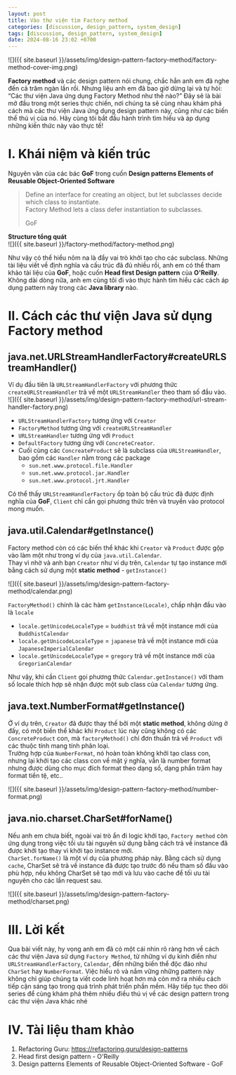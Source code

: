 ```yaml
---
layout: post
title: Vào thư viện tìm Factory method
categories: [discussion, design_pattern, system_design]
tags: [discussion, design_pattern, system_design]
date: 2024-08-16 23:02 +0700
---
```


![]({{ site.baseurl }}/assets/img/design-pattern-factory-method/factory-method-cover-img.png)

**Factory method** và các design pattern nói chung, chắc hẳn anh em đã nghe đến cả trăm ngàn lần rồi.
Nhưng liệu anh em đã bao giờ dừng lại và tự hỏi: “Các thư viện Java ứng dụng Factory Method như thế nào?” Đây sẽ là bài mở đầu trong một series thực chiến, nơi chúng ta sẽ cùng nhau khám phá cách mà các thư viện Java ứng dụng design pattern này, cũng như các biến thể thú vị của nó.
Hãy cùng tôi bắt đầu hành trình tìm hiểu và áp dụng những kiến thức này vào thực tế!

# I. Khái niệm và kiến trúc
Nguyên văn của các bác **GoF** trong cuốn **Design patterns Elements of Reusable Object-Oriented Software**
> Define an interface for creating an object, but let subclasses decide which class to instantiate.\
> Factory Method lets a class defer instantiation to subclasses.
>
> GoF

**Structure tổng quát**\
![]({{ site.baseurl }}/factory-method/factory-method.png)

Như vậy có thể hiểu nôm na là đẩy vai trò khởi tạo cho các subclass.
Những tài liệu viết về định nghĩa và cấu trúc đã đủ nhiều rồi, anh em có thể tham khảo tài liệu của **GoF**, hoặc cuốn **Head first Design pattern** của **O'Reilly**.\
Không dài dòng nữa, anh em cùng tôi đi vào thực hành tìm hiểu các cách áp dụng pattern này trong các **Java library** nào.

# II. Cách các thư viện Java sử dụng Factory method
## java.net.URLStreamHandlerFactory#createURLStreamHandler()
Ví dụ đầu tiên là `URLStreamHandlerFactory` với phương thức `createURLStreamHandler` trả về một `URLStreamHandler` theo tham số đầu vào.
![]({{ site.baseurl }}/assets/img/design-pattern-factory-method/url-stream-handler-factory.png)
* `URLStreamHandlerFactory` tương ứng với `Creator`
* `FactoryMethod` tương ứng với `createURLStreamHandler`
* `URLStreamHandler` tương ứng với `Product`
* `DefaultFactory` tương ứng với `ConcreteCreator`.
* Cuối cùng các `ConcreateProduct` sẽ là subclass của `URLStreamHandler`, bao gồm các `Handler` nằm trong các package
  * `sun.net.www.protocol.file.Handler`
  * `sun.net.www.protocol.jar.Handler`
  * `sun.net.www.protocol.jrt.Handler`

Có thể thấy `URLStreamHandlerFactory` ốp toàn bộ cấu trúc đã được định nghĩa của **GoF**, `Client` chỉ cần gọi phương thức trên và truyền vào protocol mong muốn.

## java.util.Calendar#getInstance()
Factory method còn có các biến thể khác khi `Creator` và `Product` được gộp vào làm một như trong ví dụ của `java.util.Calendar`.\
Thay vì nhờ vả anh bạn `Creator` như ví dụ trên, `Calendar` tự tạo instance mới bằng cách sử dụng một **static method** - `getInstance()`

![]({{ site.baseurl }}/assets/img/design-pattern-factory-method/calendar.png)

`FactoryMethod()` chính là các hàm `getInstance(Locale)`, chấp nhận đầu vào là `locale`

* `locale.getUnicodeLocaleType` = `buddhist` trả về một instance mới của `BuddhistCalendar`
* `locale.getUnicodeLocaleType` = `japanese` trả về một instance mới của `JapaneseImperialCalendar`
* `locale.getUnicodeLocaleType` = `gregory` trả về một instance mới của `GregorianCalendar`

Như vậy, khi cần `Client` gọi phương thức `Calendar.getInstance()` với tham số locale thích hợp sẽ nhận được một sub class của `Calendar` tương ứng.

## java.text.NumberFormat#getInstance()
Ở ví dụ trên, `Creator` đã được thay thế bởi một **static method**, không dừng ở đấy, có một biến thể khác khi `Product` lúc này cũng không có các `ConcreteProduct` con, mà `factoryMethod()` chỉ đơn thuần trả về `Product` với các thuộc tính mang tính phân loại.\
Trường hợp của `NumberFormat`, nó hoàn toàn không khởi tạo class con, nhưng lại khởi tạo các class con về mặt ý nghĩa, vẫn là number format nhưng được dùng cho mục đích format theo dạng số, dạng phần trăm hay format tiền tệ, etc..

![]({{ site.baseurl }}/assets/img/design-pattern-factory-method/number-format.png)

## java.nio.charset.CharSet#forName()
Nếu anh em chưa biết, ngoài vai trò ẩn đi logic khởi tạo, `Factory method` còn ứng dụng trong việc tối ưu tài nguyên sử dụng bằng cách trả về instance đã được khởi tạo thay vì khởi tạo instance mới.\
`CharSet.forName()` là một ví dụ của phương pháp này. Bằng cách sử dụng `cache`, CharSet sẽ trả về instance đã được tạo trước đó nếu tham số đầu vào phù hợp, nếu không CharSet sẽ tạo mới và lưu vào cache để tối ưu tài nguyên cho các lần request sau.

![]({{ site.baseurl }}/assets/img/design-pattern-factory-method/charset.png)

# III. Lời kết

Qua bài viết này, hy vọng anh em đã có một cái nhìn rõ ràng hơn về cách các thư viện Java sử dụng `Factory Method`, từ những ví dụ kinh điển như `URLStreamHandlerFactory`, `Calendar`, đến những biến thể độc đáo như `CharSet` hay `NumberFormat`.
Việc hiểu rõ và nắm vững những pattern này không chỉ giúp chúng ta viết code linh hoạt hơn mà còn mở ra nhiều cách tiếp cận sáng tạo trong quá trình phát triển phần mềm.
Hãy tiếp tục theo dõi series để cùng khám phá thêm nhiều điều thú vị về các design pattern trong các thư viện Java khác nhé

# IV. Tài liệu tham khảo
1. Refactoring Guru: https://refactoring.guru/design-patterns
2. Head first design pattern - O'Reilly
3. Design patterns Elements of Reusable Object-Oriented Software - GoF
